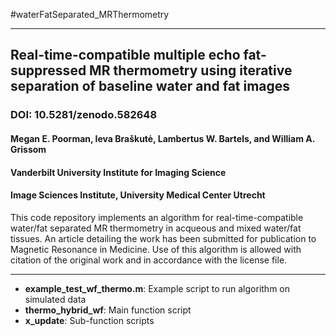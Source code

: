 #waterFatSeparated_MRThermometry
***
## Real-time-compatible multiple echo fat-suppressed MR thermometry using iterative separation of baseline water and fat images

### DOI: 10.5281/zenodo.582648

#### Megan E. Poorman, Ieva Braškutė, Lambertus W. Bartels, and William A. Grissom
#### Vanderbilt University Institute for Imaging Science
#### Image Sciences Institute, University Medical Center Utrecht

This code repository implements an algorithm for real-time-compatible water/fat separated MR thermometry in acqueous and mixed water/fat tissues. An article detailing the work has been submitted for publication to Magnetic Resonance in Medicine. Use of this algorithm is allowed with citation of the original work and in accordance with the license file.
***
* __example_test_wf_thermo.m__: Example script to run algorithm on simulated data
* __thermo_hybrid_wf__: Main function script
* __x_update__: Sub-function scripts
